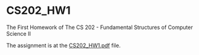 # CS202_HW1
The First Homework of The CS 202 - Fundamental Structures of Computer Science II

The assignment is at the [CS202_HW1.pdf](CS202_HW1.pdf) file.
